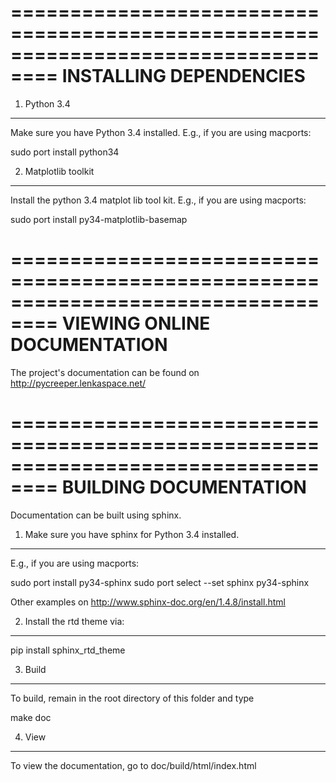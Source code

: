 ==================================================================================
INSTALLING DEPENDENCIES
==================================================================================

1. Python 3.4
------------------------------------------------------
Make sure you have Python 3.4 installed. E.g., if you are using macports:

sudo port install python34


2. Matplotlib toolkit
------------------------------------------------------
Install the python 3.4 matplot lib tool kit. E.g., if you are using macports:

sudo port install py34-matplotlib-basemap



==================================================================================
VIEWING ONLINE DOCUMENTATION
==================================================================================

The project's documentation can be found on
http://pycreeper.lenkaspace.net/


==================================================================================
BUILDING DOCUMENTATION
==================================================================================

Documentation can be built using sphinx.

1. Make sure you have sphinx for Python 3.4 installed.
------------------------------------------------------

E.g., if you are using macports:

sudo port install py34-sphinx
sudo port select --set sphinx py34-sphinx

Other examples on http://www.sphinx-doc.org/en/1.4.8/install.html


2. Install the rtd theme via:
------------------------------------------------------

pip install sphinx_rtd_theme


3. Build
------------------------------------------------------

To build, remain in the root directory of this folder and type

make doc


4. View
------------------------------------------------------
To view the documentation, go to doc/build/html/index.html